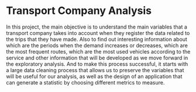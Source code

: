# Transport Company Analysis

In this project, the main objective is to understand the main variables that a transport company takes into account when they register the data related to the trips that they have made. Also to find out interesting information about which are the periods when the demand increases or decreases, which are the most frequent routes, which are the most used vehicles according to the service and other information that will be developed as we move forward in the exploratory analysis. And to make this process successful, it starts with a large data cleaning process that allows us to preserve the variables that will be useful for our analysis, as well as the design of an application that can generate a statistic by choosing different metrics to measure.